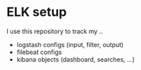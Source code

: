 # ELK setup

I use this repository to track my ..
- logstash configs (input, filter, output)
- filebeat configs
- kibana objects (dashboard, searches, ...)
